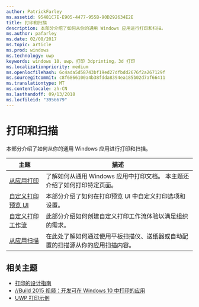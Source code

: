 ```yaml
---
author: PatrickFarley
ms.assetid: 95481C7E-E905-4477-955B-90D292634E2E
title: 打印和扫描
description: 本部分介绍了如何从你的通用 Windows 应用进行打印和扫描。
ms.author: pafarley
ms.date: 02/08/2017
ms.topic: article
ms.prod: windows
ms.technology: uwp
keywords: windows 10，uwp，打印 3dprinting，3d 打印
ms.localizationpriority: medium
ms.openlocfilehash: 6c4ada5d58743bf19ed27dfbdd2676f2a267129f
ms.sourcegitcommit: c8f6866100a4b38fdda8394ea185b02d7af66411
ms.translationtype: MT
ms.contentlocale: zh-CN
ms.lasthandoff: 09/13/2018
ms.locfileid: "3956679"
---
```

# <a name="printing-and-scanning"></a>打印和扫描


本部分介绍了如何从你的通用 Windows 应用进行打印和扫描。

| 主题 | 描述 | 
|-------|-------------|
| [从应用打印](print-from-your-app.md) | 了解如何从通用 Windows 应用中打印文档。 本主题还介绍了如何打印特定页面。 |
| [自定义打印预览 UI](customize-the-print-preview-ui.md) | 本部分介绍了如何在打印预览 UI 中自定义打印选项和设置。 |
| [自定义打印工作流](print-workflow-customize.md) | 此部分介绍如何创建自定义打印工作流体验以满足组织的需求。  |
| [从应用扫描](scan-from-your-app.md) | 在此处了解如何通过使用平板扫描仪、送纸器或自动配置的扫描源从你的应用扫描内容。|

## <a name="related-topics"></a>相关主题

* [打印的设计指南](https://msdn.microsoft.com/library/windows/apps/Hh868178)
* [//Build 2015 视频：开发可在 Windows 10 中打印的应用](https://channel9.msdn.com/Events/Build/2015/2-94)
* [UWP 打印示例](http://go.microsoft.com/fwlink/p/?LinkId=619984)
 

